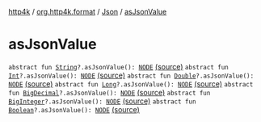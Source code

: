 [http4k](../../index.md) / [org.http4k.format](../index.md) / [Json](index.md) / [asJsonValue](./as-json-value.md)

# asJsonValue

`abstract fun `[`String`](https://kotlinlang.org/api/latest/jvm/stdlib/kotlin/-string/index.html)`?.asJsonValue(): `[`NODE`](index.md#NODE) [(source)](https://github.com/http4k/http4k/blob/master/http4k-core/src/main/kotlin/org/http4k/format/Json.kt#L28)
`abstract fun `[`Int`](https://kotlinlang.org/api/latest/jvm/stdlib/kotlin/-int/index.html)`?.asJsonValue(): `[`NODE`](index.md#NODE) [(source)](https://github.com/http4k/http4k/blob/master/http4k-core/src/main/kotlin/org/http4k/format/Json.kt#L29)
`abstract fun `[`Double`](https://kotlinlang.org/api/latest/jvm/stdlib/kotlin/-double/index.html)`?.asJsonValue(): `[`NODE`](index.md#NODE) [(source)](https://github.com/http4k/http4k/blob/master/http4k-core/src/main/kotlin/org/http4k/format/Json.kt#L30)
`abstract fun `[`Long`](https://kotlinlang.org/api/latest/jvm/stdlib/kotlin/-long/index.html)`?.asJsonValue(): `[`NODE`](index.md#NODE) [(source)](https://github.com/http4k/http4k/blob/master/http4k-core/src/main/kotlin/org/http4k/format/Json.kt#L31)
`abstract fun `[`BigDecimal`](https://docs.oracle.com/javase/6/docs/api/java/math/BigDecimal.html)`?.asJsonValue(): `[`NODE`](index.md#NODE) [(source)](https://github.com/http4k/http4k/blob/master/http4k-core/src/main/kotlin/org/http4k/format/Json.kt#L32)
`abstract fun `[`BigInteger`](https://docs.oracle.com/javase/6/docs/api/java/math/BigInteger.html)`?.asJsonValue(): `[`NODE`](index.md#NODE) [(source)](https://github.com/http4k/http4k/blob/master/http4k-core/src/main/kotlin/org/http4k/format/Json.kt#L33)
`abstract fun `[`Boolean`](https://kotlinlang.org/api/latest/jvm/stdlib/kotlin/-boolean/index.html)`?.asJsonValue(): `[`NODE`](index.md#NODE) [(source)](https://github.com/http4k/http4k/blob/master/http4k-core/src/main/kotlin/org/http4k/format/Json.kt#L34)